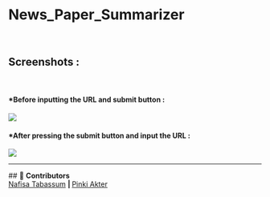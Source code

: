 # News_Paper_Summarizer
<br>
<h2>Screenshots : </h2>
<br>
<h4>*Before inputting the URL and submit button : </h4>
<img src = "https://user-images.githubusercontent.com/84468462/212394459-9da21de0-78d1-4944-ba4c-1945374dd9b1.png">
<br>
<h4>*After pressing the submit button and input the URL : </h4>
<img src = "https://user-images.githubusercontent.com/84468462/212394596-521249dc-9007-47cf-b117-36b3192e9080.png">
<br>

<hr>
## 👥  <strong> Contributors </strong>
<br>
 <a href="https://github.com/Mussabat">Nafisa Tabassum</a> <b> | </b>
<a href="https://github.com/pinkfloyed">Pinki Akter</a>



